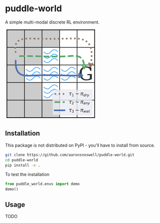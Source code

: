 
# puddle-world

A simple multi-modal discrete RL environment.

![A PuddleWorld environment](doc/puddle_world_env.png)

## Installation

This package is not distributed on PyPI - you'll have to install from source.

```bash
git clone https://github.com/aaronsnoswell/puddle-world.git
cd puddle-world
pip install -e .
```

To test the installation

```python
from puddle_world.envs import demo
demo()
```

## Usage

TODO